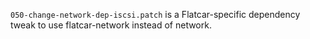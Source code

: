 `050-change-network-dep-iscsi.patch` is a Flatcar-specific dependency tweak to
use flatcar-network instead of network.
